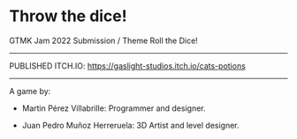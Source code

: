 # Throw the dice!
GTMK Jam 2022 Submission / Theme Roll the Dice!

-------------------------------------------

PUBLISHED ITCH.IO: https://gaslight-studios.itch.io/cats-potions

-------------------------------------------

A game by:

- Martin Pérez Villabrille: Programmer and designer.

- Juan Pedro Muñoz Herreruela: 3D Artist and level designer.